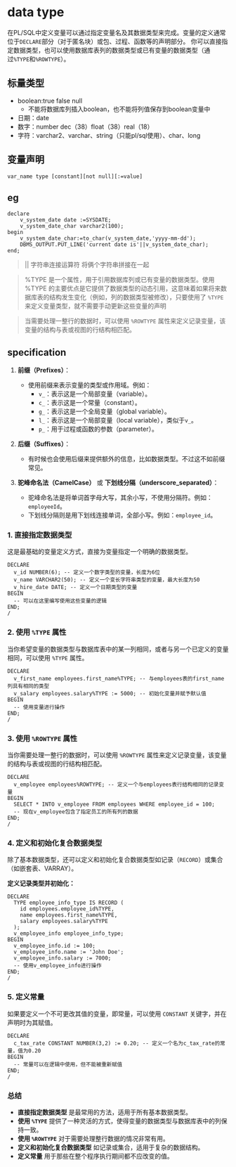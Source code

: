 # data type 

在PL/SQL中定义变量可以通过指定变量名及其数据类型来完成。变量的定义通常位于`DECLARE`部分（对于匿名块）或包、过程、函数等的声明部分。
你可以直接指定数据类型，也可以使用数据库表列的数据类型或已有变量的数据类型（通过`%TYPE`和`%ROWTYPE`）。

## 标量类型

- boolean:true false null
  - 不能将数据库列插入boolean，也不能将列值保存到boolean变量中
- 日期：date
- 数字：number dec（38）float（38）real（18）
- 字符：varchar2、varchar、string（只能pl/sql使用）、char、long


## 变量声明

```
var_name type [constant][not null][:=value]
```

## eg
```oracle
declare
    v_system_date date :=SYSDATE;
    v_system_date_char varchar2(100);
begin
    v_system_date_char:=to_char(v_system_date,'yyyy-mm-dd');
    DBMS_OUTPUT.PUT_LINE('current date is'||v_system_date_char);
end;
```
> || 字符串连接运算符  将俩个字符串拼接在一起

> %TYPE 是一个属性，用于引用数据库列或已有变量的数据类型。使用 %TYPE
的主要优点是它提供了数据类型的动态引用，这意味着如果将来数据库表的结构发生变化（例如，列的数据类型被修改），只要使用了
`%TYPE` 来定义变量类型，就不需要手动更新这些变量的声明

>当需要处理一整行的数据时，可以使用 `%ROWTYPE` 属性来定义记录变量，该变量的结构与表或视图的行结构相匹配。


## specification

1. **前缀（Prefixes）**：
    - 使用前缀来表示变量的类型或作用域。例如：
        - `v_`：表示这是一个局部变量（variable）。
        - `c_`：表示这是一个常量（constant）。
        - `g_`：表示这是一个全局变量（global variable）。
        - `l_`：表示这是一个局部变量（local variable），类似于`v_`。
        - `p_`：用于过程或函数的参数（parameter）。

2. **后缀（Suffixes）**：
    - 有时候也会使用后缀来提供额外的信息，比如数据类型。不过这不如前缀常见。

3. **驼峰命名法（CamelCase）** 或 **下划线分隔（underscore_separated）**：
    - 驼峰命名法是将单词首字母大写，其余小写，不使用分隔符。例如：`employeeId`。
    - 下划线分隔则是用下划线连接单词，全部小写。例如：`employee_id`。


### 1. 直接指定数据类型

这是最基础的变量定义方式，直接为变量指定一个明确的数据类型。

```plsql
DECLARE
  v_id NUMBER(6); -- 定义一个数字类型的变量，长度为6位
  v_name VARCHAR2(50); -- 定义一个变长字符串类型的变量，最大长度为50
  v_hire_date DATE; -- 定义一个日期类型的变量
BEGIN
  -- 可以在这里编写使用这些变量的逻辑
END;
/
```

### 2. 使用 `%TYPE` 属性

当你希望变量的数据类型与数据库表中的某一列相同，或者与另一个已定义的变量相同，可以使用 `%TYPE` 属性。

```plsql
DECLARE
  v_first_name employees.first_name%TYPE; -- 与employees表的first_name列具有相同的类型
  v_salary employees.salary%TYPE := 5000; -- 初始化变量并赋予默认值
BEGIN
  -- 使用变量进行操作
END;
/
```

### 3. 使用 `%ROWTYPE` 属性

当你需要处理一整行的数据时，可以使用 `%ROWTYPE` 属性来定义记录变量，该变量的结构与表或视图的行结构相匹配。

```plsql
DECLARE
  v_employee employees%ROWTYPE; -- 定义一个与employees表行结构相同的记录变量
BEGIN
  SELECT * INTO v_employee FROM employees WHERE employee_id = 100;
  -- 现在v_employee包含了指定员工的所有列的数据
END;
/
```

### 4. 定义和初始化复合数据类型

除了基本数据类型，还可以定义和初始化复合数据类型如记录（`RECORD`）或集合（如嵌套表、VARRAY）。

**定义记录类型并初始化：**

```plsql
DECLARE
  TYPE employee_info_type IS RECORD (
    id employees.employee_id%TYPE,
    name employees.first_name%TYPE,
    salary employees.salary%TYPE
  );
  v_employee_info employee_info_type;
BEGIN
  v_employee_info.id := 100;
  v_employee_info.name := 'John Doe';
  v_employee_info.salary := 7000;
  -- 使用v_employee_info进行操作
END;
/
```

### 5. 定义常量

如果要定义一个不可更改其值的变量，即常量，可以使用 `CONSTANT` 关键字，并在声明时为其赋值。

```plsql
DECLARE
  c_tax_rate CONSTANT NUMBER(3,2) := 0.20; -- 定义一个名为c_tax_rate的常量，值为0.20
BEGIN
  -- 常量可以在逻辑中使用，但不能被重新赋值
END;
/
```

### 总结

- **直接指定数据类型** 是最常用的方法，适用于所有基本数据类型。
- **使用 `%TYPE`** 提供了一种灵活的方式，使得变量的数据类型与数据库表中的列保持一致。
- **使用 `%ROWTYPE`** 对于需要处理整行数据的情况非常有用。
- **定义和初始化复合数据类型** 如记录或集合，适用于复杂的数据结构。
- **定义常量** 用于那些在整个程序执行期间都不应改变的值。
